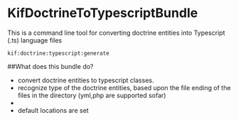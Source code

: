 KifDoctrineToTypescriptBundle
=============================



This is a command line tool for converting doctrine entities into Typescript (.ts) language files

<code>kif:doctrine:typescript:generate</code>

##What does this bundle do?


* convert doctrine entities to typescript classes.
* recognize type of the doctrine entities, based upon the file ending of the files in the directory (yml,php are supported sofar)
* 
* default locations are set

